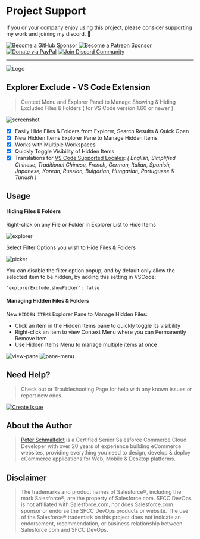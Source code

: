 Project Support
===

If you or your company enjoy using this project, please consider supporting my work and joining my discord. 💖

[![Become a GitHub Sponsor](https://img.shields.io/badge/Sponsor-171515.svg?logo=github&logoColor=white&style=for-the-badge "Become a GitHub Sponsor")](https://github.com/sponsors/sfccdevops)
[![Become a Patreon Sponsor](https://img.shields.io/badge/Sponsor-FF424D.svg?logo=patreon&logoColor=white&style=for-the-badge "Become a Patreon Sponsor")](https://patreon.com/peter_schmalfeldt)
[![Donate via PayPal](https://img.shields.io/badge/Donate-169BD7.svg?logo=paypal&logoColor=white&style=for-the-badge "Donate via PayPal")](https://www.paypal.me/manifestinteractive)
[![Join Discord Community](https://img.shields.io/badge/Community-5865F2.svg?logo=discord&logoColor=white&style=for-the-badge "Join Discord Community")](https://discord.gg/StrwxWqh5Y)

------

![Logo](https://sfccdevops.s3.amazonaws.com/logo-128.png "Logo")

Explorer Exclude - VS Code Extension
---

> Context Menu and Explorer Panel to Manage Showing & Hiding Excluded Files & Folders ( for VS Code version 1.60 or newer )

![screenshot](https://explorer-exclude.s3.amazonaws.com/screenshot.png?v=1.3.0)

- [X] Easily Hide Files & Folders from Explorer, Search Results & Quick Open
- [X] New Hidden Items Explorer Pane to Manage Hidden Items
- [X] Works with Multiple Workspaces
- [X] Quickly Toggle Visibility of Hidden Items
- [X] Translations for [VS Code Supported Locales](https://code.visualstudio.com/docs/getstarted/locales#_available-locales): _( English, Simplified Chinese, Traditional Chinese, French, German, Italian, Spanish, Japanese, Korean, Russian, Bulgarian, Hungarian, Portuguese & Turkish )_

Usage
---

#### Hiding Files & Folders

Right-click on any File or Folder in Explorer List to Hide Items

![explorer](https://explorer-exclude.s3.amazonaws.com/explorer.gif?v=1.3.0)

Select Filter Options you wish to Hide Files & Folders

![picker](https://explorer-exclude.s3.amazonaws.com/picker.gif?v=1.3.0)

You can disable the filter option popup, and by default only allow the selected item to be hidden, by adding this setting in VSCode:

`"explorerExclude.showPicker": false`

#### Managing Hidden Files & Folders

New `HIDDEN ITEMS` Explorer Pane to Manage Hidden Files:

* Click an item in the Hidden Items pane to quickly toggle its visibility
* Right-click an item to view Context Menu where you can Permanently Remove item
* Use Hidden Items Menu to manage multiple items at once

![view-pane](https://explorer-exclude.s3.amazonaws.com/view-pane.gif?v=1.3.0)
![pane-menu](https://explorer-exclude.s3.amazonaws.com/pane-menu.gif?v=1.3.0)

Need Help?
---

> Check out or Troubleshooting Page for help with any known issues or report new ones.

[![Create Issue](https://img.shields.io/badge/Get_Help-Troubleshooting-red.svg?style=for-the-badge&logo=github&logoColor=ffffff&logoWidth=16)](https://github.com/sfccdevops/explorer-exclude-vscode-extension/blob/develop/TROUBLESHOOTING.md)

About the Author
---

> [Peter Schmalfeldt](https://peterschmalfeldt.com/) is a Certified Senior Salesforce Commerce Cloud Developer with over 20 years of experience building eCommerce websites, providing everything you need to design, develop & deploy eCommerce applications for Web, Mobile & Desktop platforms.

Disclaimer
---

> The trademarks and product names of Salesforce®, including the mark Salesforce®, are the property of Salesforce.com. SFCC DevOps is not affiliated with Salesforce.com, nor does Salesforce.com sponsor or endorse the SFCC DevOps products or website. The use of the Salesforce® trademark on this project does not indicate an endorsement, recommendation, or business relationship between Salesforce.com and SFCC DevOps.
